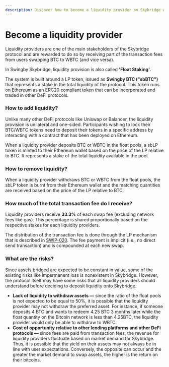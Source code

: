 ```yaml
---
description: Discover how to become a liquidity provider on Skybridge with Float Staking.
---
```


# Become a liquidity provider

Liquidity providers are one of the main stakeholders of the Skybridge protocol and are rewarded to do so by receiving part of the transaction fees from users swapping BTC to WBTC \(and vice versa\).

In Swingby Skybridge, liquidity provision is also called **'Float Staking'**. 

The system is built around a LP token, issued as **Swingby BTC \("sbBTC"\)** that represents a stake in the total liquidity of the protocol. This token runs on Ethereum as an ERC20 compliant token that can be incorporated and traded in other DeFi protocols.

### How to add liquidity?

Unlike many other DeFi protocols like Uniswap or Balancer, the liquidity provision is unilateral and one-sided. Participants wishing to lock their BTC/WBTC tokens need to deposit their tokens in a specific address by interacting with a contract that has been deployed on Ethereum.

When a liquidity provider deposits BTC or WBTC in the float pools, a sbLP token is minted to their Ethereum wallet based on the price of the LP relative to BTC. It represents a stake of the total liquidity available in the pool.

### How to remove liquidity?

When a liquidity provider withdraws BTC or WBTC from the float pools, the sbLP token is burnt from their Ethereum wallet and the matching quantities are received based on the price of the LP relative to BTC.

### How much of the total transaction fee do I receive?

Liquidity providers receive **33.3%** of each swap fee \(excluding network fees like gas\). This percentage is shared proportionally based on the respective stakes for each liquidity providers. 

The distribution of the transaction fee is done through the LP mechanism that is described in [SWIP-020](https://github.com/SwingbyProtocol/swips/blob/cleanup/swips/SWIP-020.md). The fee payment is implicit \(i.e., no direct send transaction\) and is compounded at each new swap. 

### What are the risks?

Since assets bridged are expected to be constant in value, some of the existing risks like impermanent loss is nonexistent in Skybridge. However, the protocol itself may have some risks that all liquidity providers should understand before deciding to deposit liquidity onto Skybridge.

* **Lack of liquidity to withdraw assets —** since the ratio of the float pools is not expected to be equal to 50%, it is possible that the liquidity provider may not withdraw the preferred asset. For instance, if someone deposits 4 BTC and wants to redeem 4.25 BTC 3 months later while the float quantity on the Bitcoin network is less than 4.25BTC, the liquidity provider would only be able to withdraw to WBTC.
* **Cost of opportunity relative to other lending platforms and other DeFi protocols —** since fees are paid from transaction fees, the revenue for liquidity providers fluctuate based on market demand for Skybridge. Thus, it is possible that the yield on their assets may not always be in line with user expectations. Conversely, the opposite can occur and the greater the market demand to swap assets, the higher is the return on their bitcoins.


